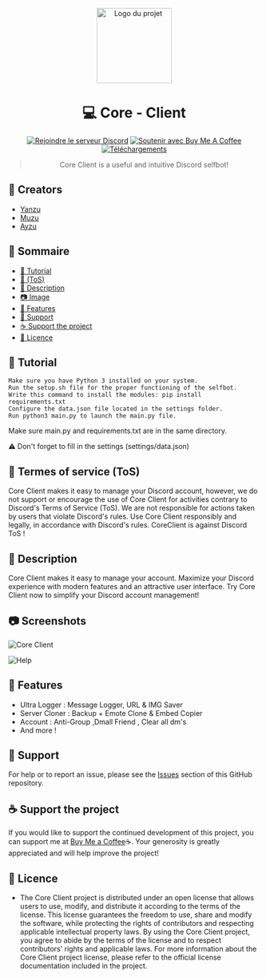 <p align="center">
  <img src="https://media.discordapp.net/attachments/1092120104155762860/1096526270826807306/Sans_titre.jpg?width=426&height=426" alt="Logo du projet" width="150">
</p>

<div align="center">

# :computer: Core - Client

[![Rejoindre le serveur Discord](https://img.shields.io/discord/1091700912759771246?color=%237289DA&label=Rejoindre%20le%20serveur&logo=discord&style=for-the-badge)](https://discord.gg/M4DeuABSKz)
[![Soutenir avec Buy Me A Coffee](https://img.shields.io/badge/Support-Buy%20Me%20A%20Coffee-%23FFDD00?style=for-the-badge&logo=buy-me-a-coffee)](https://buymeacoffee.com/xyanzu)
[![Téléchargements](https://img.shields.io/github/downloads/xCoreProject/CoreClient/total?style=for-the-badge&label=Téléchargements)](https://github.com/xCoreProject/CoreClient/releases)
  
> Core Client is a useful and intuitive Discord selfbot! 
</div>

## :bust_in_silhouette: Creators

- [Yanzu](https://github.com/xYanzu/)
- [Muzu](https://github.com/MuzuBinks)
- [Ayzu](https://github.com/AyzuDev)

## :scroll: Sommaire

- [:pushpin:  Tutorial](#tutorial)
- [:page_facing_up: (ToS)](#termes-de-service-tos)
- [:memo: Description](#description)
- [:camera: Image](#captures-décran)
- [:rocket: Features](#fonctionnalités)
- [:speech_balloon: Support](#support)
- [:coffee: Support the project](#soutenir-le-projet)
- [:scroll: Licence](#licence)

## :pushpin: Tutorial

    Make sure you have Python 3 installed on your system.
    Run the setup.sh file for the proper functioning of the selfbot.
    Write this command to install the modules: pip install requirements.txt
    Configure the data.json file located in the settings folder.
    Run python3 main.py to launch the main.py file.

Make sure main.py and requirements.txt are in the same directory.

:warning: Don't forget to fill in the settings (settings/data.json)

## :page_facing_up: Termes of service (ToS)

Core Client makes it easy to manage your Discord account, however, we do not support or encourage the use of Core Client for activities contrary to Discord's Terms of Service (ToS). We are not responsible for actions taken by users that violate Discord's rules. Use Core Client responsibly and legally, in accordance with Discord's rules. CoreClient is against Discord ToS !

## :memo: Description

Core Client makes it easy to manage your account. Maximize your Discord experience with modern features and an attractive user interface. Try Core Client now to simplify your Discord account management!

## :camera: Screenshots

![Core Client](https://media.discordapp.net/attachments/1094632909463359529/1096530593380053053/image.png?width=1025&height=249)

![Help](https://media.discordapp.net/attachments/1092120104155762860/1096963407770554418/image-23.png?width=602&height=458)

## :rocket: Features

- Ultra Logger : Message Logger, URL & IMG Saver
- Server Cloner : Backup + Emote Clone & Embed Copier
- Account : Anti-Group ,Dmall Friend , Clear all dm's
- And more !

## :speech_balloon: Support

For help or to report an issue, please see the [Issues](https://github.com/xCoreProject/CoreClient/issues) section of this GitHub repository.

## :coffee: Support the project

If you would like to support the continued development of this project, you can support me at [Buy Me a Coffee](https://www.buymeacoffee.com/xyanzu):coffee:. Your generosity is greatly appreciated and will help improve the project!

## :scroll: Licence

- The Core Client project is distributed under an open license that allows users to use, modify, and distribute it according to the terms of the license. This license guarantees the freedom to use, share and modify the software, while protecting the rights of contributors and respecting applicable intellectual property laws. By using the Core Client project, you agree to abide by the terms of the license and to respect contributors' rights and applicable laws. For more information about the Core Client project license, please refer to the official license documentation included in the project.
